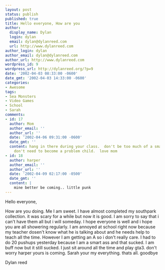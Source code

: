 ```yaml
---
layout: post
status: publish
published: true
title: Hello everyone, How are you
author:
  display_name: Dylan
  login: dylan
  email: dylan@dylanreed.com
  url: http://www.dylanreed.com
author_login: dylan
author_email: dylan@dylanreed.com
author_url: http://www.dylanreed.com
wordpress_id: 9
wordpress_url: http://dylanreed.org/?p=9
date: '2002-04-03 08:33:00 -0600'
date_gmt: '2002-04-03 14:33:00 -0600'
categories:
- Awesome
tags:
- Sea Monsters
- Video Games
- School
- Sarah
comments:
- id: 17
  author: Mom
  author_email: ''
  author_url: ''
  date: '2002-04-06 09:31:00 -0600'
  date_gmt: ''
  content: hang in there during your class.  don't be too much of a smart A.  you
    don't need to become a problem child.  love mom
- id: 18
  author: harper
  author_email: ''
  author_url: ''
  date: '2002-04-09 02:17:00 -0500'
  date_gmt: ''
  content: |
    mine better be coming.. little punk
---
```

<p>Hello everyone,</p>
<p>How are you doing. Me I am sweet. I have almost completed my southpark collection. it was scary for a while but now it is good. I am sorry to say that i can't have them all but i will someday. I hope everyone is well and i hope you are all showering regularly. I am annoyed at school right now because my teacher dosen't know what he is talking about and he needs help to teach all the time. However I am getting an A so i don't really care. I had to do 20 pushups yesterday because I am a smart ass and that sucked. I am buff now but it still sucked. I just sit around all the time and play gta3. don't worry harper yours is coming. Sarah your my everything. thats all. goodbye</p>
<p>Dylan reed</p>
